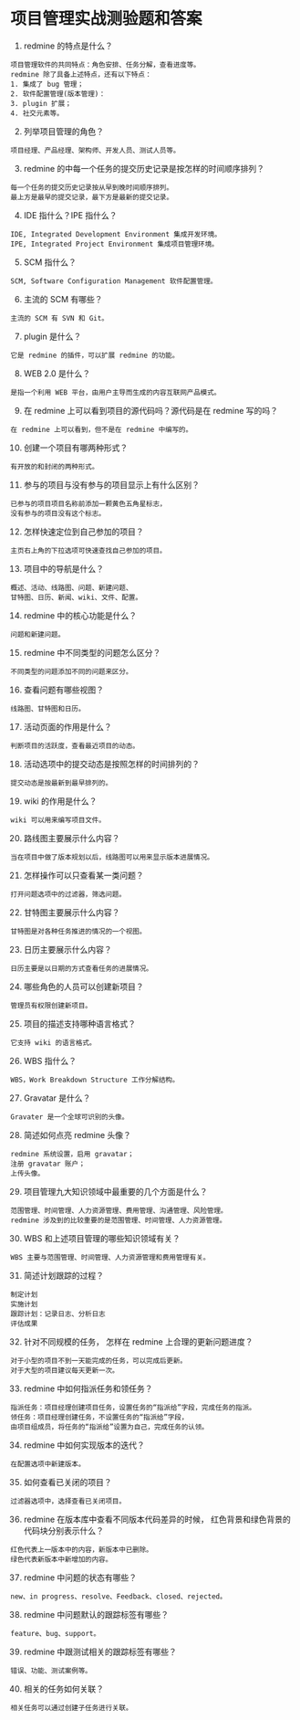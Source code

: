 # 项目管理实战测验题和答案

1. redmine 的特点是什么？  
```
项目管理软件的共同特点：角色安排、任务分解，查看进度等。
redmine 除了具备上述特点，还有以下特点：
1. 集成了 bug 管理；
2. 软件配置管理(版本管理)：
3. plugin 扩展；
4. 社交元素等。
```  
2. 列举项目管理的角色？  
```
项目经理、产品经理、架构师、开发人员、测试人员等。
```  
3. redmine 的中每一个任务的提交历史记录是按怎样的时间顺序排列？  
```
每一个任务的提交历史记录按从早到晚时间顺序排列。
最上方是最早的提交记录，最下方是最新的提交记录。  
```
4. IDE 指什么？IPE 指什么？  
```
IDE, Integrated Development Environment 集成开发环境。
IPE, Integrated Project Environment 集成项目管理环境。
```
5. SCM 指什么？  
```
SCM, Software Configuration Management 软件配置管理。
```
6. 主流的 SCM 有哪些？  
```
主流的 SCM 有 SVN 和 Git。
```
7. plugin 是什么？  
```
它是 redmine 的插件，可以扩展 redmine 的功能。
```
8. WEB 2.0 是什么？  
```
是指一个利用 WEB 平台，由用户主导而生成的内容互联网产品模式。
``` 
9. 在 redmine 上可以看到项目的源代码吗？源代码是在 redmine 写的吗？  
```
在 redmine 上可以看到，但不是在 redmine 中编写的。
``` 
10. 创建一个项目有哪两种形式？  
```
有开放的和封闭的两种形式。
``` 
11. 参与的项目与没有参与的项目显示上有什么区别？  
```
已参与的项目项目名称前添加一颗黄色五角星标志，
没有参与的项目没有这个标志。
``` 
12. 怎样快速定位到自己参加的项目？  
```
主页右上角的下拉选项可快速查找自己参加的项目。
``` 
13. 项目中的导航是什么？  
```
概述、活动、线路图、问题、新建问题、
甘特图、日历、新闻、wiki、文件、配置。
``` 
14. redmine 中的核心功能是什么？  
```
问题和新建问题。
```
15. redmine 中不同类型的问题怎么区分？
```
不同类型的问题添加不同的问题来区分。
``` 
16. 查看问题有哪些视图？  
```
线路图、甘特图和日历。
``` 
17. 活动页面的作用是什么？  
```
判断项目的活跃度，查看最近项目的动态。
``` 
18. 活动选项中的提交动态是按照怎样的时间排列的？  
```
提交动态是按最新到最早排列的。
``` 
19. wiki 的作用是什么？  
```
wiki 可以用来编写项目文件。
``` 
20. 路线图主要展示什么内容？  
```
当在项目中做了版本规划以后，线路图可以用来显示版本进展情况。
``` 
21. 怎样操作可以只查看某一类问题？  
```
打开问题选项中的过滤器，筛选问题。
``` 
22. 甘特图主要展示什么内容？  
```
甘特图是对各种任务推进的情况的一个视图。
``` 
23. 日历主要展示什么内容？  
```
日历主要是以日期的方式查看任务的进展情况。
``` 
24. 哪些角色的人员可以创建新项目？  
```
管理员有权限创建新项目。
``` 
25. 项目的描述支持哪种语言格式？  
```
它支持 wiki 的语言格式。
``` 
26. WBS 指什么？  
```
WBS，Work Breakdown Structure 工作分解结构。
``` 
27. Gravatar 是什么？  
```
Gravater 是一个全球可识别的头像。
``` 
28. 简述如何点亮 redmine 头像？  
```
redmine 系统设置，启用 gravatar；
注册 gravatar 账户；
上传头像。
``` 
29. 项目管理九大知识领域中最重要的几个方面是什么？  
```
范围管理、时间管理、人力资源管理、费用管理、沟通管理、风险管理。
redmine 涉及到的比较重要的是范围管理、时间管理、人力资源管理。
``` 
30. WBS 和上述项目管理的哪些知识领域有关？  
```
WBS 主要与范围管理、时间管理、人力资源管理和费用管理有关。
``` 
31. 简述计划跟踪的过程？  
```
制定计划
实施计划
跟踪计划：记录日志、分析日志
评估成果
```
32. 针对不同规模的任务，
怎样在 redmine 上合理的更新问题进度？
```
对于小型的项目不到一天能完成的任务，可以完成后更新。
对于大型的项目建议每天更新一次。
```
33. redmine 中如何指派任务和领任务？
```
指派任务：项目经理创建项目任务，设置任务的“指派给”字段，完成任务的指派。
领任务：项目经理创建任务，不设置任务的“指派给”字段，
由项目组成员，将任务的“指派给”设置为自己，完成任务的认领。
```
34. redmine 中如何实现版本的迭代？
```
在配置选项中新建版本。
```
35. 如何查看已关闭的项目？
```
过滤器选项中，选择查看已关闭项目。
```
36. redmine 在版本库中查看不同版本代码差异的时候，
红色背景和绿色背景的代码块分别表示什么？  
```
红色代表上一版本中的内容，新版本中已删除。
绿色代表新版本中新增加的内容。
```
37. redmine 中问题的状态有哪些？
```
new、in progress、resolve、Feedback、closed、rejected。
```
38. redmine 中问题默认的跟踪标签有哪些？
```
feature、bug、support。
```
39. redmine 中跟测试相关的跟踪标签有哪些？
```
错误、功能、测试案例等。
```
40. 相关的任务如何关联？
```
相关任务可以通过创建子任务进行关联。
```
